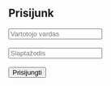 <!DOCTYPE html>
<html lang="lt">
<head>
  <meta charset="UTF-8">
  <title>Prisijungimas</title>
  <script>
    function login(event) {
      event.preventDefault();
      const user = document.getElementById("username").value;
      const pass = document.getElementById("password").value;

      if (user === "admin" && pass === "1234") {
        alert("Prisijungimas sėkmingas!");
      } else {
        alert("Neteisingi duomenys.");
      }
    }
  </script>
</head>
<body>
  <h2>Prisijunk</h2>
  <form onsubmit="login(event)">
    <input type="text" id="username" placeholder="Vartotojo vardas" required><br><br>
    <input type="password" id="password" placeholder="Slaptažodis" required><br><br>
    <button type="submit">Prisijungti</button>
  </form>
</body>
</html>
